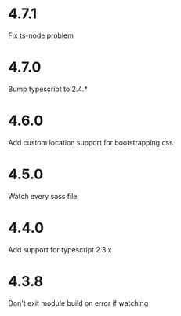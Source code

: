 # 4.7.1

Fix ts-node problem

# 4.7.0

Bump typescript to 2.4.*

# 4.6.0

Add custom location support for bootstrapping css

# 4.5.0

Watch every sass file

# 4.4.0

Add support for typescript 2.3.x

# 4.3.8

Don't exit module build on error if watching